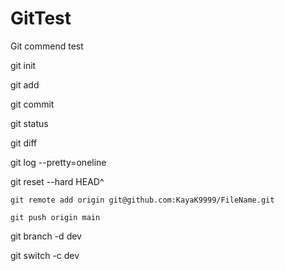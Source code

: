 # GitTest
 Git commend test

git init

git add

git commit

git status

git diff

git log --pretty=oneline

git reset --hard HEAD^

`git remote add origin git@github.com:KayaK9999/FileName.git`

`git push origin main`

git branch -d dev

git switch -c dev
